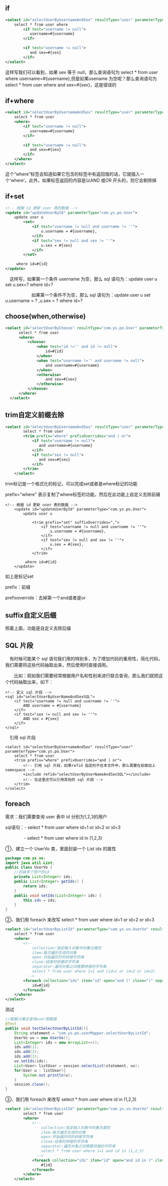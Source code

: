 ## if

```xml
<select id="selectUserByUsernameAndSex" resultType="user" parameterType="com.ys.po.User">
    select * from user where
        <if test="username != null">
           username=#{username}
        </if>
         
        <if test="username != null">
           and sex=#{sex}
        </if>
</select>
```

这样写我们可以看到，如果 sex 等于 null，那么查询语句为 select * from user where username=#{username},但是如果usename 为空呢？那么查询语句为 select * from user where and sex=#{sex}，这是错误的 

## if+where

```xml
<select id="selectUserByUsernameAndSex" resultType="user" parameterType="com.ys.po.User">
    select * from user
    <where>
        <if test="username != null">
           username=#{username}
        </if>
         
        <if test="username != null">
           and sex=#{sex}
        </if>
    </where>
</select>
```

这个“where”标签会知道如果它包含的标签中有返回值的话，它就插入一个‘where’。此外，如果标签返回的内容是以AND 或OR 开头的，则它会剔除掉

## if+set

```xml
<!-- 根据 id 更新 user 表的数据 -->
<update id="updateUserById" parameterType="com.ys.po.User">
    update user u
        <set>
            <if test="username != null and username != ''">
                u.username = #{username},
            </if>
            <if test="sex != null and sex != ''">
                u.sex = #{sex}
            </if>
        </set>
     
     where id=#{id}
</update>
```

　这样写，如果第一个条件 username 为空，那么 sql 语句为：update user u set u.sex=? where id=?

　　　　　　如果第一个条件不为空，那么 sql 语句为：update user u set u.username = ? ,u.sex = ? where id=?

## choose(when,otherwise) 

```xml
<select id="selectUserByChoose" resultType="com.ys.po.User" parameterType="com.ys.po.User">
      select * from user
      <where>
          <choose>
              <when test="id !='' and id != null">
                  id=#{id}
              </when>
              <when test="username !='' and username != null">
                  and username=#{username}
              </when>
              <otherwise>
                  and sex=#{sex}
              </otherwise>
          </choose>
      </where>
  </select>
```

## trim自定义前缀去除

```xml
<select id="selectUserByUsernameAndSex" resultType="user" parameterType="com.ys.po.User">
        select * from user
        <trim prefix="where" prefixOverrides="and | or">
            <if test="username != null">
               and username=#{username}
            </if>
            <if test="sex != null">
               and sex=#{sex}
            </if>
        </trim>
    </select>
```

trim标记是一个格式化的标记，可以完成set或者是where标记的功能

prefix="where" 表示复制了where标签的功能，然后在此功能上自定义去除前缀

```
<!-- 根据 id 更新 user 表的数据 -->
    <update id="updateUserById" parameterType="com.ys.po.User">
        update user u

            <trim prefix="set" suffixOverrides=",">
                <if test="username != null and username != ''">
                    u.username = #{username},
                </if>
                <if test="sex != null and sex != ''">
                    u.sex = #{sex},
                </if>
            </trim>
         
         where id=#{id}
    </update>
```

如上是标记set

prefix：前缀　　　　　　

prefixoverride：去掉第一个and或者是or

## suffix自定义后缀

照着上面，功能是自定义去除后缀

## SQL 片段

　有时候可能某个 sql 语句我们用的特别多，为了增加代码的重用性，简化代码，我们需要将这些代码抽取出来，然后使用时直接调用。

　　比如：假如我们需要经常根据用户名和性别来进行联合查询，那么我们就把这个代码抽取出来，如下：

```
<!-- 定义 sql 片段 -->
<sql id="selectUserByUserNameAndSexSQL">
    <if test="username != null and username != ''">
        AND username = #{username}
    </if>
    <if test="sex != null and sex != ''">
        AND sex = #{sex}
    </if>
</sql>
```

　引用 sql 片段

```
<select id="selectUserByUsernameAndSex" resultType="user" parameterType="com.ys.po.User">
    select * from user
    <trim prefix="where" prefixOverrides="and | or">
        <!-- 引用 sql 片段，如果refid 指定的不在本文件中，那么需要在前面加上 namespace -->
        <include refid="selectUserByUserNameAndSexSQL"></include>
        <!-- 在这里还可以引用其他的 sql 片段 -->
    </trim>
</select>
```

## foreach 

需求：我们需要查询 user 表中 id 分别为1,2,3的用户

sql语句：- select * from user where id=1 or id=2 or id=3

　　　　  - select * from user where id in (1,2,3)

①、建立一个 UserVo 类，里面封装一个 List<Integer> ids 的属性

```java
package com.ys.vo;
import java.util.List;
public class UserVo {
    //封装多个用户的id
    private List<Integer> ids;
    public List<Integer> getIds() {
        return ids;
    }
    public void setIds(List<Integer> ids) {
        this.ids = ids;
    }
}　　
```

②、我们用 foreach 来改写 select * from user where id=1 or id=2 or id=3

```xml
<select id="selectUserByListId" parameterType="com.ys.vo.UserVo" resultType="com.ys.po.User">
    select * from user
    <where>
        <!--
            collection:指定输入对象中的集合属性
            item:每次遍历生成的对象
            open:开始遍历时的拼接字符串
            close:结束时拼接的字符串
            separator:遍历对象之间需要拼接的字符串
            select * from user where 1=1 and (id=1 or id=2 or id=3)
          -->
        <foreach collection="ids" item="id" open="and (" close=")" separator="or">
            id=#{id}
        </foreach>
    </where>
</select>
```

测试

```java
//根据id集合查询user表数据
@Test
public void testSelectUserByListId(){
    String statement = "com.ys.po.userMapper.selectUserByListId";
    UserVo uv = new UserVo();
    List<Integer> ids = new ArrayList<>();
    ids.add(1);
    ids.add(2);
    ids.add(3);
    uv.setIds(ids);
    List<User> listUser = session.selectList(statement, uv);
    for(User u : listUser){
        System.out.println(u);
    }
    session.close();
}
```

③、我们用 foreach 来改写 select * from user where id in (1,2,3)

```xml
<select id="selectUserByListId" parameterType="com.ys.vo.UserVo" resultType="com.ys.po.User">
        select * from user
        <where>
            <!--
                collection:指定输入对象中的集合属性
                item:每次遍历生成的对象
                open:开始遍历时的拼接字符串
                close:结束时拼接的字符串
                separator:遍历对象之间需要拼接的字符串
                select * from user where 1=1 and id in (1,2,3)
              -->
            <foreach collection="ids" item="id" open="and id in (" close=") " separator=",">
                #{id}
            </foreach>
        </where>
    </select>
```

